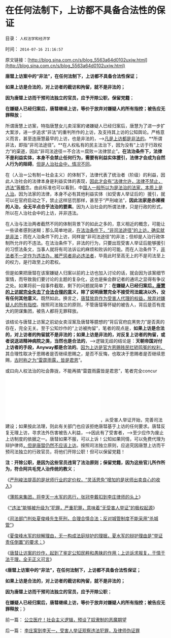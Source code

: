# 在任何法制下，上访都不具备合法性的保证

目录： `人权法学和经济学` 

时间： `2014-07-16 21:16:57` 

原文链接：[http://blog.sina.com.cn/s/blog_5563a64d0102uxjw.html](http://blog.sina.com.cn/s/blog_5563a64d0102uxjw.html)

**唐彗上访案中的“非法”，在任何法制下，上访都不具备合法性保证；**

**如果上访是合法的，对上访者的截访和拘留，就不是非法的；**

**因为唐彗上访而干预司法独立的官员，应予开除公职，保留党籍**；

**在嫌疑人已经归案后，唐彗继续上访，等价于放弃对嫌疑人的所有指控；被告应无罪释放**；

所谓唐慧上访案，特指唐慧女儿卖淫案的诸嫌疑人已经归案后，唐慧为了进一步扩大案涉，进一步追求“非法”的重判所作的上访，及支持其上访的公知舆论。严格意义而言，甚至连唐慧最早的上访，也是非法的，——>[凡是上访都是非法的](http://blog.sina.com.cn/s/blog_857d33080102uwlc.html)。**所谓非法，即指“非司法途径”。**在人权私有的民主法治下，因为没有“上访于行政权力”的渠道，因此“非司法途径＝不合法＝腐败＝法律禁止”。**在法治条件下，法律不是利益实体，本身不会禁止任何行为，需要有利益实体援引，法律才会成为自然人行为的阻碍**。[但是人治社会中，情况不同](../../../2009/8/21/官官能相卫之疏不间亲.md)。

在（人治＝公有制＝社会主义）的体制下，法律代表了统治者（阶级）的利益，因此人治社会的法律本身是利益实体的表现，[因此才会有“法律允许，法律不禁止，违法”等概](../../../2013/7/15/法治社会根本没有“违法”概念.md)念。由此标准也可以看到，中[国人一般所以为是法治的法家，本质上是人治](../../../2013/2/22/法家暴政不嫌恶法多；赵高新政完善时即亡国灭种之日.md)。因为法家的法律，本身不必有其他利益实体（如受害人举证后的）援引，就可以在官府启动之下，禁止这样惩罚那样，甚至于“严刑峻法”，**因此法家是赤裸裸的人治，全无半点合乎法治的要素**。因为人治社会的所谓法律，只是行政的形式，所以在人治社会中的上访，并非违法。

在人治与法治两者截然不同的体制背景下的如此之多的，意义相近的概念，可能让一些读者感到迷糊；那么简单地说，[在法治条件下，“非司法途径”的上访，确实就是非法](../../../2013/9/28/除受害人追加宽恕外，上诉法院没有任何合法理由,为李天一减刑.md)；而在人治条件下的上访，同样是“非司法途径”的非法；但却是人治行政体制所允许的不违法。在法治条件下，非法的行为，只要出现受害人举证后能够援引的习惯法条文，当事人就将有司法诉讼的麻烦和败诉的可能。而在人治条件下，[非法者不一定作为违法办，被严惩者非必违法者](../../../2012/4/28/科学地衡量制造冤案的社会效益.md)，毕竟此时至高无上的不是司法至上的权力，是行政至上的君权。

但是如果把唐彗在该案嫌疑人归案以前的上访也加入讨论的话，就会因为该案细节案情，而导致我们要讨论的主题的复杂化，这也是柴会群记者的通讯之显得有争议之处。如果将前一段事件截取，剩下的问题就简单了：**在嫌疑人已经归案后**[**，唐慧的上访就完全失去了合法合理的意**](../../../2014/7/15/唐彗上访诉求报复，于情于法于理，全无正义可言.md)**义，除了说明唐慧完全不接受司法裁决以外，没有任何其他意义**。既然如此。换言之，[唐彗放弃作为受害人代理的权益，放弃对嫌疑人的所有指控](../../../2012/4/25/“受害者举证”排除斯大林正义.md)。按照司法独立的原则，不管唐彗等怀疑的被告人，背后是否有庞大的阴谋集团，被告人都将无罪释放。

该结论与唐彗上访案之前幼女卖淫案及唐彗等臆想的“背后官府庇黑势力”是否真的存在，完全无关。至于公知炒作的“上访被拘留”，笔者的观点是，**如果上访是合法的，对上访者的拘留就不是非法的；如果上访是非法的，对反复上访者的拘留，或者说送进精神病院之类，当然也是合法的**，——>逻辑无歧的结论是：**天朝帝国对付上访者的手段，Anyway都是合法的**。[因为上访是官方恩赐贱民拦轿鸣冤的权利，](../../../2013/9/13/权利一般指“封建权利”，维权者即血酬.md)其合理性取决于恩赐者是否继续恩赐之，是否不反悔，也取决于恩赐者是否继续恩赐，[古时称之为“雷霆雨露，皆是君恩](../../../2013/9/13/彻底否定维权，才能把公共权力关进笼子.md)”。

或曰向人权法治的社会靠拢，不能再搞“雷霆雨露皆是君恩”，笔者完全concur![那就请废止上访开始](../../../2014/3/3/文化大革命的重要特点，始自“腹诽罪”的政治文化.md)，从受害人举证开始，完善司法建设；如果按此法理，则此有关部门也应该拒绝唐彗基于上访的任何要求。唐彗反复无理上访，寻求法外伤害被告人利益，——>因此有了受害者，——>至少应作为废止上访制度的依据之一。唐彗如果不服，可以上诉！公知如果同情，可以免费代理为辩护律师[，但是唐彗仍然不应该上访](../../../2009/8/12/上访制度应予废止.md)。按照司法独立原则，应追究因唐慧上访而干预司法独立的行政官员，将他们开除公职！但可以保留党籍！

**注：开除公职，是因为这些官员违背了法治原则；保留党籍，因为这些官儿所作所为，符合阿共毛党人治传统的教义**；

《[严刑峻法提高的是状师行业的定价权，“灵活恩免”增加的是状师出卖良心的收入](../../../2014/7/5/《狱中杂记》详解李天一水军“法律专家”的人类行为；.md)》

《[薄熙来集团，将李天一水军的恶行，张冠李戴扣到李庄律师的头上](../../../2014/7/6/薄熙来和李天一水军集团的张冠李戴，移花接木.md)》

《[“违法”能够被升级为“犯罪，严重犯罪，意味着“无受害人举证”的极权起源](../../../2014/7/6/李庄案到李天一，受害人举证观察违法犯罪，及律师伪证罪.md)》

《[司法部门判处夏俊峰先生死刑，合理合情合法；反对城管制度不能采用“杀城管”](../../../2014/7/10/夏俊峰案中的维权律师，是什么东东呢？.md)》

《[夏俊峰水军的辩解理由，无一构成法庭辩护的理据，夏水军的辩护理由是“举证责任倒置”的要求；](../../../2014/7/12/夏俊峰水军的辩解理由，无一适用于法庭辩护.md)》

《[唐彗让访案的炒作，起到了鉴定公知民粹和愚昧的作用；上访诉求报复，于情于法于理，全无正义可言](../../../2014/7/15/唐彗上访诉求报复，于情于法于理，全无正义可言.md)》

《**唐彗上访案中的“非法”，在任何法制下，上访都不具备合法性保证；**

**如果上访是合法的，对上访者的截访和拘留，就不是非法的；**

**因为唐彗上访而干预司法独立的官员，应予开除公职**；

**在嫌疑人已经归案后，唐彗继续上访，等价于放弃对嫌疑人的所有指控；被告应无罪释放**；》

前一篇： [公立医疗！社会主义逻辑，预设了奴隶制的恶魔期望](../../../2014/7/20/公立医疗！社会主义逻辑，预设了奴隶制的恶魔期望.md)

后一篇： [李庄案到李天一，受害人举证观察违法犯罪，及律师伪证罪](../../../2014/7/6/李庄案到李天一，受害人举证观察违法犯罪，及律师伪证罪.md)

